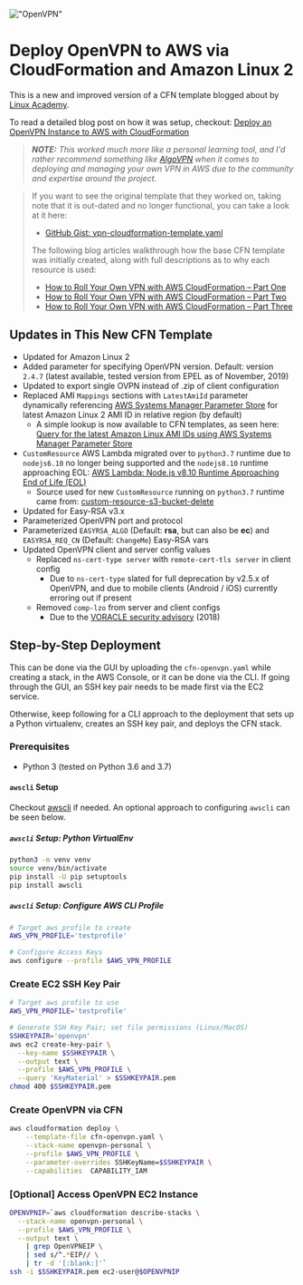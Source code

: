 !["OpenVPN"](https://openvpn.net/wp-content/uploads/2018/06/about_text_logo.png "OpenVPN")

# Deploy OpenVPN to AWS via CloudFormation and Amazon Linux 2

This is a new and improved version of a CFN template blogged about by [Linux Academy](https://linuxacademy.com/).

To read a detailed blog post on how it was setup, checkout: [Deploy an OpenVPN Instance to AWS with CloudFormation](https://dev.to/scriptautomate/deploy-an-openvpn-instance-to-aws-with-cloudformation-44fg)

> ***NOTE:*** _This worked much more like a personal learning tool, and I'd rather recommend something like [AlgoVPN](https://github.com/trailofbits/algo) when it comes to deploying and managing your own VPN in AWS due to the community and expertise around the project._

> If you want to see the original template that they worked on, taking note that it is out-dated and no longer functional, you can take a look at it here:
> - [GitHub Gist: vpn-cloudformation-template.yaml](https://gist.github.com/pbzona/13fd0d9d12a7cc7492007ed370b677a0)
>
> The following blog articles walkthrough how the base CFN template was initially created, along with full descriptions as to why each resource is used:
> - [How to Roll Your Own VPN with AWS CloudFormation – Part One](https://linuxacademy.com/blog/tutorials/roll-vpn-aws-cloudformation-part-one/)
> - [How to Roll Your Own VPN with AWS CloudFormation – Part Two](https://linuxacademy.com/blog/tutorials/roll-vpn-aws-cloudformation-part-two/)
> - [How to Roll Your Own VPN with AWS CloudFormation – Part Three](https://linuxacademy.com/blog/tutorials/how-to-roll-your-own-vpn-with-aws-cloudformation-part-three/)

## Updates in This New CFN Template

- Updated for Amazon Linux 2
- Added parameter for specifying OpenVPN version. Default: version `2.4.7` (latest available, tested version from EPEL as of November, 2019)
- Updated to export single OVPN instead of .zip of client configuration
- Replaced AMI `Mappings` sections with `LatestAmiId` parameter dynamically referencing [AWS Systems Manager Parameter Store](https://docs.aws.amazon.com/systems-manager/latest/userguide/systems-manager-parameter-store.html) for latest Amazon Linux 2 AMI ID in relative region (by default)
  - A simple lookup is now available to CFN templates, as seen here: [Query for the latest Amazon Linux AMI IDs using AWS Systems Manager Parameter Store](https://aws.amazon.com/blogs/compute/query-for-the-latest-amazon-linux-ami-ids-using-aws-systems-manager-parameter-store/)
- `CustomResource` AWS Lambda migrated over to `python3.7` runtime due to `nodejs6.10` no longer being supported and the `nodejs8.10` runtime approaching EOL: [AWS Lambda: Node.js v8.10 Runtime Approaching End of Life (EOL)](https://dev.to/scriptautomate/aws-lambda-node-js-v8-10-runtime-approaching-eol-end-of-life-gll)
  - Source used for new `CustomResource` running on `python3.7` runtime came from: [custom-resource-s3-bucket-delete](https://github.com/mike-mosher/custom-resource-s3-bucket-delete)
- Updated for Easy-RSA v3.x
- Parameterized OpenVPN port and protocol
- Parameterized `EASYRSA_ALGO` (Default: **rsa**, but can also be **ec**) and `EASYRSA_REQ_CN` (Default: `ChangeMe`) Easy-RSA vars
- Updated OpenVPN client and server config values
  - Replaced `ns-cert-type server` with `remote-cert-tls server` in client config
    - Due to `ns-cert-type` slated for full deprecation by v2.5.x of OpenVPN, and due to mobile clients (Android / iOS) currently erroring out if present
  - Removed `comp-lzo` from server and client configs
    - Due to the [VORACLE security advisory](https://community.openvpn.net/openvpn/wiki/VORACLE) (2018)

## Step-by-Step Deployment

This can be done via the GUI by uploading the `cfn-openvpn.yaml` while creating a stack, in the AWS Console, or it can be done via the CLI. If going through the GUI, an SSH key pair needs to be made first via the EC2 service.

Otherwise, keep following for a CLI approach to the deployment that sets up a Python virtualenv, creates an SSH key pair, and deploys the CFN stack.

### Prerequisites

- Python 3 (tested on Python 3.6 and 3.7)

#### `awscli` Setup

Checkout [awscli](https://aws.amazon.com/cli/) if needed. An optional approach to configuring `awscli` can be seen below.

##### `awscli` Setup: Python VirtualEnv

```bash
python3 -m venv venv
source venv/bin/activate
pip install -U pip setuptools
pip install awscli
```

##### `awscli` Setup: Configure AWS CLI Profile

```bash
# Target aws profile to create
AWS_VPN_PROFILE='testprofile'

# Configure Access Keys
aws configure --profile $AWS_VPN_PROFILE
```

### Create EC2 SSH Key Pair

```bash
# Target aws profile to use
AWS_VPN_PROFILE='testprofile'

# Generate SSH Key Pair; set file permissions (Linux/MacOS)
SSHKEYPAIR='openvpn'
aws ec2 create-key-pair \
  --key-name $SSHKEYPAIR \
  --output text \
  --profile $AWS_VPN_PROFILE \
  --query 'KeyMaterial' > $SSHKEYPAIR.pem
chmod 400 $SSHKEYPAIR.pem
```

### Create OpenVPN via CFN

```bash
aws cloudformation deploy \
    --template-file cfn-openvpn.yaml \
    --stack-name openvpn-personal \
    --profile $AWS_VPN_PROFILE \
    --parameter-overrides SSHKeyName=$SSHKEYPAIR \
    --capabilities  CAPABILITY_IAM
```

### [Optional] Access OpenVPN EC2 Instance

```bash
OPENVPNIP=`aws cloudformation describe-stacks \
  --stack-name openvpn-personal \
  --profile $AWS_VPN_PROFILE \
  --output text \
    | grep OpenVPNEIP \
    | sed s/^.*EIP// \
    | tr -d '[:blank:]'`
ssh -i $SSHKEYPAIR.pem ec2-user@$OPENVPNIP
```
